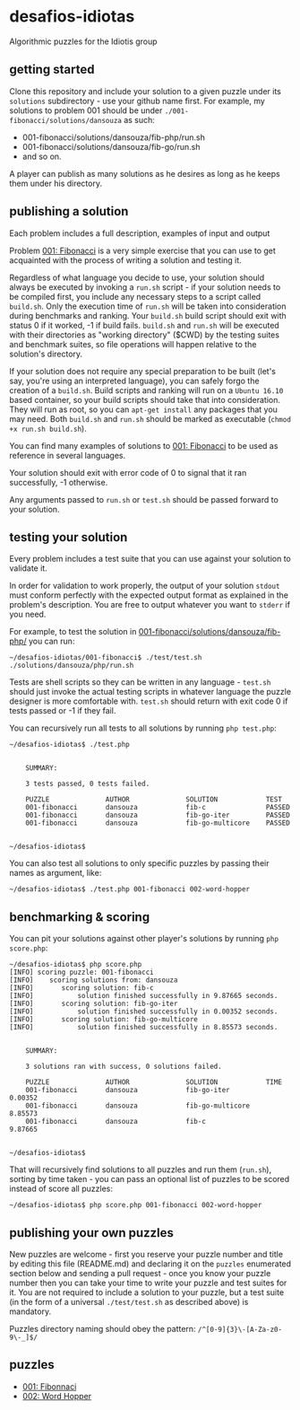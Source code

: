 # desafios-idiotas
Algorithmic puzzles for the Idiotis group

## getting started

Clone this repository and include your solution to a given puzzle under its `solutions` subdirectory - use your github name first.
For example, my solutions to problem 001 should be under `./001-fibonacci/solutions/dansouza` as such:

* 001-fibonacci/solutions/dansouza/fib-php/run.sh
* 001-fibonacci/solutions/dansouza/fib-go/run.sh
* and so on.

A player can publish as many solutions as he desires as long as he keeps them under his directory.

## publishing a solution

Each problem includes a full description, examples of input and output

Problem [001: Fibonacci](001-fibonacci/) is a very simple exercise that you can use to get acquainted with the process of writing a solution and testing it.

Regardless of what language you decide to use, your solution should always be executed by invoking a `run.sh` script - if your solution needs to be compiled first, you include any necessary steps to a script called `build.sh`. Only the execution time of `run.sh` will be taken into consideration during benchmarks and ranking. Your `build.sh` build script should exit with status 0 if it worked, -1 if build fails. `build.sh` and `run.sh` will be executed with their directories as "working directory" ($CWD) by the testing suites and benchmark suites, so file operations will happen relative to the solution's directory.

If your solution does not require any special preparation to be built (let's say, you're using an interpreted language), you can safely forgo the creation of a `build.sh`. Build scripts and ranking will run on a `Ubuntu 16.10` based container, so your build scripts should take that into consideration. They will run as root, so you can `apt-get install` any packages that you may need. Both `build.sh` and `run.sh` should be marked as executable (`chmod +x run.sh build.sh`).

You can find many examples of solutions to [001: Fibonacci](001-fibonacci/) to be used as reference in several languages.

Your solution should exit with error code of 0 to signal that it ran successfully, -1 otherwise.

Any arguments passed to `run.sh` or `test.sh` should be passed forward to your solution.

## testing your solution

Every problem includes a test suite that you can use against your solution to validate it.

In order for validation to work properly, the output of your solution `stdout` must conform perfectly with the expected output format as explained in the problem's description. You are free to output whatever you want to `stderr` if you need.

For example, to test the solution in [001-fibonacci/solutions/dansouza/fib-php/](001-fibonacci/solutions/dansouza/fib-php/) you can run:

```
~/desafios-idiotas/001-fibonacci$ ./test/test.sh ./solutions/dansouza/php/run.sh
```

Tests are shell scripts so they can be written in any language - `test.sh` should just invoke the actual testing scripts in whatever language the puzzle designer is more comfortable with. `test.sh` should return with exit code 0 if tests passed or -1 if they fail.

You can recursively run all tests to all solutions by running `php test.php`:

```
~/desafios-idiotas$ ./test.php


    SUMMARY:

    3 tests passed, 0 tests failed.

    PUZZLE              AUTHOR              SOLUTION            TEST
    001-fibonacci       dansouza            fib-c               PASSED
    001-fibonacci       dansouza            fib-go-iter         PASSED
    001-fibonacci       dansouza            fib-go-multicore    PASSED


~/desafios-idiotas$
```

You can also test all solutions to only specific puzzles by passing their names as argument, like:

```
~/desafios-idiotas$ ./test.php 001-fibonacci 002-word-hopper
```

## benchmarking & scoring

You can pit your solutions against other player's solutions by running `php score.php`:

```
~/desafios-idiotas$ php score.php
[INFO] scoring puzzle: 001-fibonacci
[INFO]    scoring solutions from: dansouza
[INFO]       scoring solution: fib-c
[INFO]           solution finished successfully in 9.87665 seconds.
[INFO]       scoring solution: fib-go-iter
[INFO]           solution finished successfully in 0.00352 seconds.
[INFO]       scoring solution: fib-go-multicore
[INFO]           solution finished successfully in 8.85573 seconds.


    SUMMARY:

    3 solutions ran with success, 0 solutions failed.

    PUZZLE              AUTHOR              SOLUTION            TIME
    001-fibonacci       dansouza            fib-go-iter         0.00352
    001-fibonacci       dansouza            fib-go-multicore    8.85573
    001-fibonacci       dansouza            fib-c               9.87665


~/desafios-idiotas$

```

That will recursively find solutions to all puzzles and run them (`run.sh`), sorting by time taken - you can pass an optional list of puzzles to be scored instead of score all puzzles:

```
~/desafios-idiotas$ php score.php 001-fibonacci 002-word-hopper
```

## publishing your own puzzles

New puzzles are welcome - first you reserve your puzzle number and title by editing this file (README.md) and declaring it on the `puzzles` enumerated section below and sending a pull request - once you know your puzzle number then you can take your time to write your puzzle and test suites for it. You are not required to include a solution to your puzzle, but a test suite (in the form of a universal `./test/test.sh` as described above) is mandatory.

Puzzles directory naming should obey the pattern: `/^[0-9]{3}\-[A-Za-z0-9\-_]$/`

## puzzles
* [001: Fibonnaci](001-fibonacci/)
* [002: Word Hopper](002-word-hopper/)
